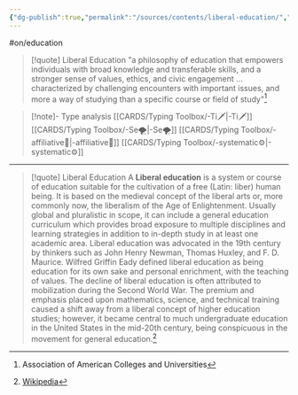 ```yaml
---
{"dg-publish":true,"permalink":"/sources/contents/liberal-education/","noteIcon":"1","created":"2023-04-06T22:06:08.325+02:00","updated":"2023-05-02T10:44:56.395+02:00"}
---
```


#on/education 
> [!quote] Liberal Education
> "a philosophy of education that empowers individuals with broad knowledge and transferable skills, and a stronger sense of values, ethics, and civic engagement ... characterized by challenging encounters with important issues, and more a way of studying than a specific course or field of study"[^1]

>[!note]- Type analysis
>[[CARDS/Typing Toolbox/-Ti🗡️\|-Ti🗡️]] [[CARDS/Typing Toolbox/-Se🌪️\|-Se🌪️]]
[[CARDS/Typing Toolbox/-affiliative🐜\|-affiliative🐜]]
[[CARDS/Typing Toolbox/-systematic⚙️\|-systematic⚙️]] 

---

> [!quote] Liberal Education
> A **Liberal education** is a system or course of education suitable for the cultivation of a free (Latin: liber) human being. It is based on the medieval concept of the liberal arts or, more commonly now, the liberalism of the Age of Enlightenment.
> Usually global and pluralistic in scope, it can include a general education curriculum which provides broad exposure to multiple disciplines and learning strategies in addition to in-depth study in at least one academic area.
> Liberal education was advocated in the 19th century by thinkers such as John Henry Newman, Thomas Huxley, and F. D. Maurice. Wilfred Griffin Eady defined liberal education as being education for its own sake and personal enrichment, with the teaching of values. The decline of liberal education is often attributed to mobilization during the Second World War. The premium and emphasis placed upon mathematics, science, and technical training caused a shift away from a liberal concept of  higher education studies; however, it became central to much undergraduate education in the United States in the mid-20th century, being conspicuous in the movement for general education.[^2]

[^1]: Association of American Colleges and Universities
[^2]: [Wikipedia](https://en.wikipedia.org/wiki/Liberal%20education)